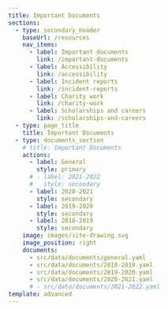 ```yaml
---
title: Important Documents
sections:
  - type: secondary_header
    baseUrl: /resources
    nav_items:
      - label: Important documents
        link: /important-documents
      - label: Accessibility
        link: /accessibility
      - label: Incident reports
        link: /incident-reports
      - label: Charity work
        link: /charity-work
      - label: Scholarships and careers
        link: /scholarships-and-careers
  - type: page_title
    title: Important Documents
  - type: documents_section
    # title: Important Documents
    actions:
      - label: General
        style: primary
      # - label: 2021-2022
      #   style: secondary
      - label: 2020-2021
        style: secondary
      - label: 2019-2020
        style: secondary
      - label: 2018-2019
        style: secondary
    image: images/site-drawing.svg
    image_position: right
    documents:
      - src/data/documents/general.yaml
      - src/data/documents/2018-2019.yaml
      - src/data/documents/2019-2020.yaml
      - src/data/documents/2020-2021.yaml
      # - src/data/documents/2021-2022.yaml
template: advanced
---
```

